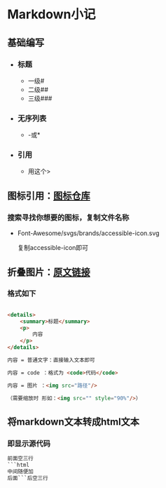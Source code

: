 # Markdown小记

## 基础编写

- ### 标题

    - 一级#
    - 二级##
    - 三级###

- ### 无序列表

    - -或*

- ### 引用

    - 用这个>



## 图标引用：[图标仓库](https://github.com/FortAwesome/Font-Awesome/tree/6.x/svgs/brands)

### 搜索寻找你想要的图标，复制文件名称

- Font-Awesome/svgs/brands/accessible-icon.svg

  复制accessible-icon即可



## 折叠图片：[原文链接](https://www.cnblogs.com/cnblogswilliam/p/14448830.html)

### 格式如下 



```html

<details>
	<summary>标题</summary>
	<p>
		内容
	</p>
</details>

内容 = 普通文字：直接输入文本即可

内容 = code ：格式为 <code>代码</code>

内容 = 图片 ：<img src="路径"/> 

（需要缩放时 形如：<img src="" style="90%"/>）

```



## 将markdown文本转成html文本

### 即显示源代码

```html
前面空三行
```html
中间随便加
后面```后空三行
```


